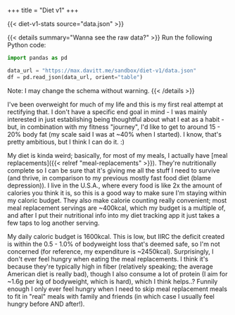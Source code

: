 +++
title = "Diet v1"
+++

{{< diet-v1-stats source="data.json" >}}

{{< details summary="Wanna see the raw data?" >}}
Run the following Python code:

```python
import pandas as pd

data_url = "https://max.davitt.me/sandbox/diet-v1/data.json"
df = pd.read_json(data_url, orient="table")
```

Note: I may change the schema without warning.
{{< /details >}}

I've been overweight for much of my life and this is my first real attempt at rectifying that. I don't have a specific end goal in mind - I was mainly interested in just establishing being thoughtful about what I eat as a habit - but, in combination with my fitness "journey", I'd like to get to around 15 - 20% body fat (my scale said I was at ~40% when I started). I know, that's pretty ambitious, but I think I can do it. :)

My diet is kinda weird; basically, for most of my meals, I actually have [meal replacements]({{< relref "meal-replacements" >}}). They're nutritionally complete so I can be sure that it's giving me all the stuff I need to survive (and thrive, in comparison to my previous mostly fast food diet (blame depression)). I live in the U.S.A., where every food is like 2x the amount of calories you think it is, so this is a good way to make sure I'm staying within my caloric budget. They also make calorie counting really convenient; most meal replacement servings are ~400kcal, which my budget is a multiple of, and after I put their nutritional info into my diet tracking app it just takes a few taps to log another serving.

My daily caloric budget is 1600kcal. This is low, but IIRC the deficit created is within the 0.5 - 1.0% of bodyweight loss that's deemed safe, so I'm not concerned (for reference, my expenditure is ~2450kcal). Surprisingly, I don't ever feel hungry when eating the meal replacements. I think it's because they're typically high in fiber (relatively speaking; the average American diet is really bad), though I also consume a lot of protein (I aim for ~1.6g per kg of bodyweight, which is hard), which I think helps..? Funnily enough I only ever feel hungry when I need to skip meal replacement meals to fit in "real" meals with family and friends (in which case I usually feel hungry before AND after!).
